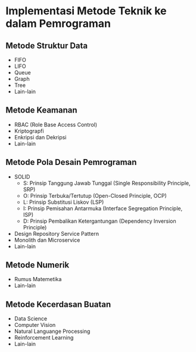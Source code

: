 # Implementasi Metode Teknik ke dalam Pemrograman

## Metode Struktur Data
- FIFO
- LIFO
- Queue
- Graph
- Tree
- Lain-lain

## Metode Keamanan
- RBAC (Role Base Access Control)
- Kriptograpfi
- Enkripsi dan Dekripsi
- Lain-lain

## Metode Pola Desain Pemrograman
- SOLID
    - S: Prinsip Tanggung Jawab Tunggal (Single Responsibility Principle, SRP) 
    - O: Prinsip Terbuka/Tertutup (Open-Closed Principle, OCP) 
    - L: Prinsip Substitusi Liskov (LSP) 
    - I: Prinsip Pemisahan Antarmuka (Interface Segregation Principle, ISP) 
    - D: Prinsip Pembalikan Ketergantungan (Dependency Inversion Principle)
- Design Repository Service Pattern
- Monolith dan Microservice
- Lain-lain

## Metode Numerik
- Rumus Matemetika
- Lain-lain

## Metode Kecerdasan Buatan
- Data Science
- Computer Vision
- Natural Languange Processing
- Reinforcement Learning
- Lain-lain